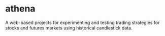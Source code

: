 # athena
A web-based projects for experimenting and testing trading strategies for stocks and futures markets using historical candlestick data.
